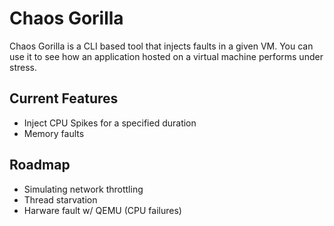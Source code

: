 # Chaos Gorilla
Chaos Gorilla is a CLI based tool that injects faults in a given VM. You can use it to see how an application hosted on a virtual machine performs under stress. 


## Current Features
- Inject CPU Spikes for a specified duration
- Memory faults

## Roadmap
- Simulating network throttling
- Thread starvation
- Harware fault w/ QEMU (CPU failures)
